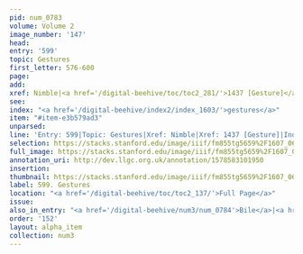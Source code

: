 ```yaml
---
pid: num_0783
volume: Volume 2
image_number: '147'
head: 
entry: '599'
topic: Gestures
first_letter: 576-600
page: 
add: 
xref: Nimble|<a href='/digital-beehive/toc/toc2_281/'>1437 [Gesture]</a>
see: 
index: "<a href='/digital-beehive/index2/index_1603/'>gestures</a>"
item: "#item-e3b579ad3"
unparsed: 
line: 'Entry: 599|Topic: Gestures|Xref: Nimble|Xref: 1437 [Gesture]|Index: gestures|#item-e3b579ad3'
selection: https://stacks.stanford.edu/image/iiif/fm855tg5659%2F1607_0614/362,1173,2996,452/full/0/default.jpg
full_image: https://stacks.stanford.edu/image/iiif/fm855tg5659%2F1607_0614/full/full/0/default.jpg
annotation_uri: http://dev.llgc.org.uk/annotation/1578583101950
insertion: 
thumbnail: https://stacks.stanford.edu/image/iiif/fm855tg5659%2F1607_0614/362,1173,600,180/250,/0/default.jpg
label: 599. Gestures
location: "<a href='/digital-beehive/toc/toc2_137/'>Full Page</a>"
issue: 
also_in_entry: "<a href='/digital-beehive/num3/num_0784'>Bile</a>|<a href='/digital-beehive/num3/num_0785'>Giddiness</a>"
order: '152'
layout: alpha_item
collection: num3
---
```

